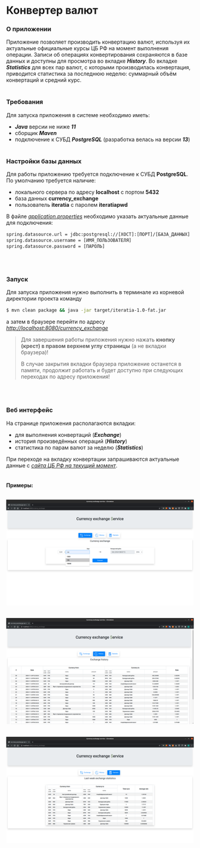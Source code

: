 # Конвертер валют

### О приложении
Приложение позволяет производить конвертацию валют, используя их актуальные официальные курсы ЦБ РФ на момент выполнения операции.
Записи об операциях конвертирования сохраняются в базе данных и доступны для просмотра во вкладке ***History***.
Во вкладке ***Statistics*** для всех пар валют, с которыми производилась конвертация, приводится статистика за последнюю неделю: суммарный объём конвертаций и средний курс.<br/><br/>

### Требования
Для запуска приложения в системе необходимо иметь:
- ***Java*** версии не ниже ***11***
- сборщик ***Maven***
- подключение к СУБД ***PostgreSQL*** (разработка велась на версии ***13***)<br/><br/>

### Настройки базы данных
Для работы приложению требуется подключение к СУБД **PostgreSQL**. По умолчанию требуется наличие:
- локального сервера по адресу **localhost** с портом **5432**
- база данных **currency_exchange**
- пользователь **iteratia** с паролем **iteratiapwd**<br/>

В файле [_application.properties_][1] необходимо указать актуальные данные для подключения:
```properties
spring.datasource.url = jdbc:postgresql://[ХОСТ]:[ПОРТ]/[БАЗА_ДАННЫХ]
spring.datasource.username = [ИМЯ_ПОЛЬЗОВАТЕЛЯ]
spring.datasource.password = [ПАРОЛЬ]
```
<br/><br/>
### Запуск
Для запуска приложения нужно выполнить в терминале из корневой директории проекта команду
```Bash
$ mvn clean package && java -jar target/iteratia-1.0-fat.jar
```
а затем в браузере перейти по адресу _[http://localhost:8080/currency_exchange][2]_

> Для завершения работы приложения нужно нажать **кнопку (крест) в правом верхнем углу страницы** (а не вкладки браузера)!
> 
> В случае закрытия вкладки браузера приложение останется в памяти, продолжит работать и будет доступно при следующих переходах по адресу приложения!

<br/><br/>
### Веб интерфейс
На странице приложения располагаются вкладки:
- для выполнения конвертаций (***Exchange***)
- история произведённых операций (***History***)
- статистика по парам валют за неделю (***Statistics***)<br/>

При переходе на вкладку конвертации запрашиваются актуальные данные с _[сайта ЦБ РФ на текущий момент][3]_.<br/><br/>

#### Примеры:<br/>
![Exchange](./img/tab-exchange.png)<br/>
---
![History](./img/tab-history.png)<br/>
---
![Statistix](./img/tab-stats.png)<br/>
---

[1]: ./src/main/resources/application.properties
[2]: http://localhost:8080/currency_exchange
[3]: http://www.google.com/url?q=http%3A%2F%2Fwww.cbr.ru%2Fscripts%2FXML_daily.asp&sa=D&sntz=1&usg=AFQjCNHxvtm4FTBTV43XGvQAcOR0LKLh9w